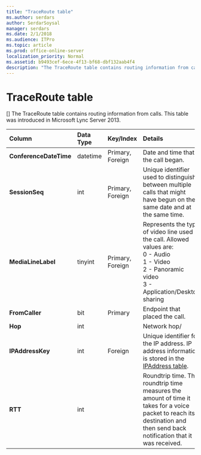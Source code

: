 ```yaml
---
title: "TraceRoute table"
ms.author: serdars
author: SerdarSoysal
manager: serdars
ms.date: 2/1/2018
ms.audience: ITPro
ms.topic: article
ms.prod: office-online-server
localization_priority: Normal
ms.assetid: b9493cef-6ece-4f13-bf68-dbf132aab4f4
description: "The TraceRoute table contains routing information from calls. This table was introduced in Microsoft Lync Server 2013."
---
```


# TraceRoute table
[]
The TraceRoute table contains routing information from calls. This table was introduced in Microsoft Lync Server 2013.
  
|**Column**|**Data Type**|**Key/Index**|**Details**|
|:-----|:-----|:-----|:-----|
|**ConferenceDateTime** <br/> |datetime  <br/> |Primary, Foreign  <br/> |Date and time that the call began.  <br/> |
|**SessionSeq** <br/> |int  <br/> |Primary, Foreign  <br/> |Unique identifier used to distinguish between multiple calls that might have begun on the same date and at the same time.  <br/> |
|**MediaLineLabel** <br/> |tinyint  <br/> |Primary, Foreign  <br/> |Represents the type of video line used in the call. Allowed values are:  <br/> 0 - Audio  <br/> 1 - Video  <br/> 2 - Panoramic video  <br/> 3 - Application/Desktop sharing  <br/> |
|**FromCaller** <br/> |bit  <br/> |Primary  <br/> |Endpoint that placed the call.  <br/> |
|**Hop** <br/> |int  <br/> ||Network hop/  <br/> |
|**IPAddressKey** <br/> |int  <br/> |Foreign  <br/> |Unique identifier for the IP address. IP address information is stored in the [IPAddress table](ipaddress.md).  <br/> |
|**RTT** <br/> |int  <br/> ||Roundtrip time. The roundtrip time measures the amount of time it takes for a voice packet to reach its destination and then send back notification that it was received.  <br/> |
   


